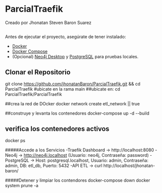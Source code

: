 # ParcialTraefik
Creado por Jhonatan Steven Baron Suarez
##

Antes de ejecutar el proyecto, asegúrate de tener instalado:

- [Docker](https://docs.docker.com/get-docker/)
- [Docker Compose](https://docs.docker.com/compose/install/)
- (Opcional) [Neo4j Desktop](https://neo4j.com/download/) y [PostgreSQL](https://www.postgresql.org/download/) para pruebas locales.


## Clonar el Repositorio
git clone https://github.com/jhonatanBaron/ParcialTraefik.git && cd ParcialTraefik
#ubicate en la rama main
##ubicate en: 
cd ParcialTraefik/ParcialTraefik


##crea la red  de DOcker
docker network create etl_network || true

##construye y levanta los contenedores
docker-compose up -d --build
 ## verifica los contenedores activos
 docker ps

#####Accede a los Servicios
-Traefik Dashboard → http://localhost:8080
-Neo4j → http://neo4j.localhost (Usuario: neo4j, Contraseña: password)
-PostgreSQL → Host: postgresql.localhost, Usuario: admin, Contraseña: admin, DB: etl_db, Puerto: 5432
-API ETL → curl http://localhost/jhonatan-baron/


#####Detener y limpiar los contendores
docker-compose down
docker system prune -a
